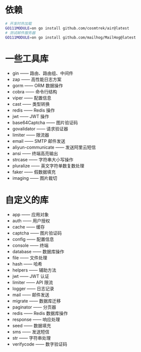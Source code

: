 # 依赖
```bash
# 开发时热加载
GO111MODULE=on go install github.com/cosmtrek/air@latest
# 测试邮件服务器
GO111MODULE=on go install github.com/mailhog/MailHog@latest
```

# 一些工具库
- gin —— 路由、路由组、中间件
- zap —— 高性能日志方案
- gorm —— ORM 数据操作
- cobra —— 命令行结构
- viper —— 配置信息
- cast —— 类型转换
- redis —— Redis 操作
- jwt —— JWT 操作
- base64Captcha —— 图片验证码
- govalidator —— 请求验证器
- limiter —— 限流器
- email —— SMTP 邮件发送
- aliyun-communicate —— 发送阿里云短信
- ansi —— 终端高亮输出
- strcase —— 字符串大小写操作
- pluralize —— 英文字符单数复数处理
- faker —— 假数据填充
- imaging —— 图片裁切

# 自定义的库
- app —— 应用对象
- auth —— 用户授权
- cache —— 缓存
- captcha —— 图片验证码
- config —— 配置信息
- console —— 终端
- database —— 数据库操作
- file —— 文件处理
- hash —— 哈希
- helpers —— 辅助方法
- jwt —— JWT 认证
- limiter —— API 限流
- logger —— 日志记录
- mail —— 邮件发送
- migrate —— 数据库迁移
- paginator —— 分页器
- redis —— Redis 数据库操作
- response —— 响应处理
- seed —— 数据填充
- sms —— 发送短信
- str —— 字符串处理
- verifycode —— 数字验证码
